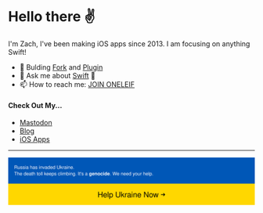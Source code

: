 # Hello there ✌️

I'm Zach, I've been making iOS apps since 2013. I am focusing on anything Swift! 

- 🔨  Bulding [Fork](https://github.com/0xLeif/Fork) and [Plugin](https://github.com/0xLeif/Plugin)
- 💬  Ask me about [Swift](https://github.com/0xLet) 🧡
- 📫  How to reach me: [JOIN ONELEIF](https://discord.com/invite/tv9UdJK)

#### Check Out My...
- <a rel="me" href="https://mas.to/@leif">Mastodon</a>
- [Blog](https://openbytes.dev/)
- [iOS Apps](https://apps.apple.com/lb/developer/zach-eriksen/id851997363)

***

[![SWUbanner](https://raw.githubusercontent.com/vshymanskyy/StandWithUkraine/main/banner2-direct.svg)](https://vshymanskyy.github.io/StandWithUkraine/)
